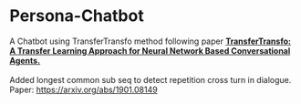 # Persona-Chatbot
A Chatbot using TransferTransfo method following paper [<b> TransferTransfo: A Transfer Learning Approach for Neural Network Based Conversational Agents. </b>](https://arxiv.org/abs/1901.08149) <br>
<br> Added longest common sub seq to detect repetition cross turn in dialogue.
<br> Paper: https://arxiv.org/abs/1901.08149 

